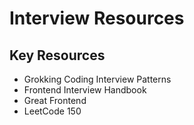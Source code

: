 # Interview Resources

## Key Resources
- Grokking Coding Interview Patterns
- Frontend Interview Handbook
- Great Frontend
- LeetCode 150
